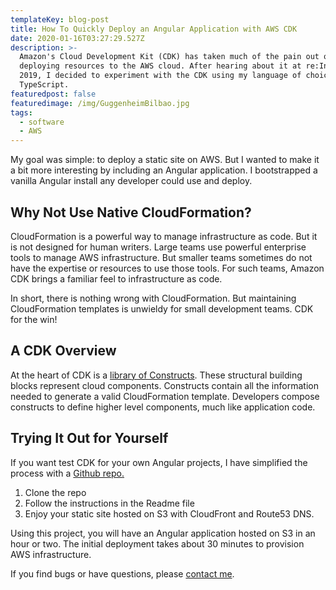 ```yaml
---
templateKey: blog-post
title: How To Quickly Deploy an Angular Application with AWS CDK
date: 2020-01-16T03:27:29.527Z
description: >-
  Amazon's Cloud Development Kit (CDK) has taken much of the pain out of
  deploying resources to the AWS cloud. After hearing about it at re:Invent
  2019, I decided to experiment with the CDK using my language of choice,
  TypeScript. 
featuredpost: false
featuredimage: /img/GuggenheimBilbao.jpg
tags:
  - software
  - AWS
---
```

My goal was simple: to deploy a static site on AWS. But I wanted to make it a bit more interesting by including an Angular application. I bootstrapped a vanilla Angular install any developer could use and deploy.

## Why Not Use Native CloudFormation?

CloudFormation is a powerful way to manage infrastructure as code. But it is not designed for human writers. Large teams use powerful enterprise tools to manage AWS infrastructure. But smaller teams sometimes do not have the expertise or resources to use those tools. For such teams, Amazon CDK brings a familiar feel to infrastructure as code. 

In short, there is nothing wrong with CloudFormation. But maintaining CloudFormation templates is unwieldy for small development teams. CDK for the win!

## A CDK Overview

At the heart of CDK is a [library of Constructs](https://docs.aws.amazon.com/cdk/latest/guide/constructs.html). These structural building blocks represent cloud components. Constructs contain all the information needed to generate a valid CloudFormation template. Developers compose constructs to define higher level components, much like application code.

## Trying It Out for Yourself

If you want test CDK for your own Angular projects, I have simplified the process with a [Github repo.](https://github.com/harveyramer/deploy-angular-with-cdk) 

1. Clone the repo
2. Follow the instructions in the Readme file
3. Enjoy your static site hosted on S3 with CloudFront and Route53 DNS.

Using this project, you will have an Angular application hosted on S3 in an hour or two. The initial deployment takes about 30 minutes to provision AWS infrastructure.

If you find bugs or have questions, please [contact me](http://localhost:8000/contact).
